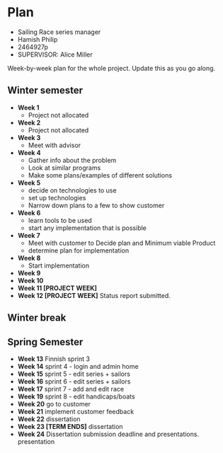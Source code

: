 # Plan

* Sailing Race series manager
* Hamish Philip
* 2464927p
* SUPERVISOR: Alice Miller

Week-by-week plan for the whole project. Update this as you go along.

## Winter semester

* **Week 1**
    * Project not allocated
* **Week 2**
    * Project not allocated
* **Week 3**
    * Meet with advisor
* **Week 4**
    * Gather info about the problem
    * Look at similar programs
    * Make some plans/examples of different solutions
* **Week 5**
    * decide on technologies to use
    * set up technologies
    * Narrow down plans to a few to show customer
* **Week 6**
    * learn tools to be used
    * start any implementation that is possible
* **Week 7**
    * Meet with customer to Decide plan and Minimum viable Product
    * determine plan for implementation
* **Week 8**
    * Start implementation
* **Week 9**
* **Week 10**
* **Week 11 [PROJECT WEEK]**
* **Week 12 [PROJECT WEEK]** Status report submitted.

## Winter break

## Spring Semester

* **Week 13**
    Finnish sprint 3
* **Week 14**
    sprint 4 - login and admin home
* **Week 15**
    sprint 5 - edit series + sailors
* **Week 16**
    sprint 6 - edit series + sailors
* **Week 17**
    sprint 7 - add and edit race
* **Week 19**
    sprint 8 - edit handicaps/boats
* **Week 20**
    go to customer
* **Week 21**
    implement customer feedback
* **Week 22**
    dissertation
* **Week 23 [TERM ENDS]**
    dissertation
* **Week 24** Dissertation submission deadline and presentations.
    presentation

